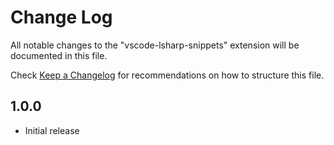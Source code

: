 # Change Log
All notable changes to the "vscode-lsharp-snippets" extension will be documented in this file.

Check [Keep a Changelog](http://keepachangelog.com/) for recommendations on how to structure this file.

## 1.0.0
- Initial release
